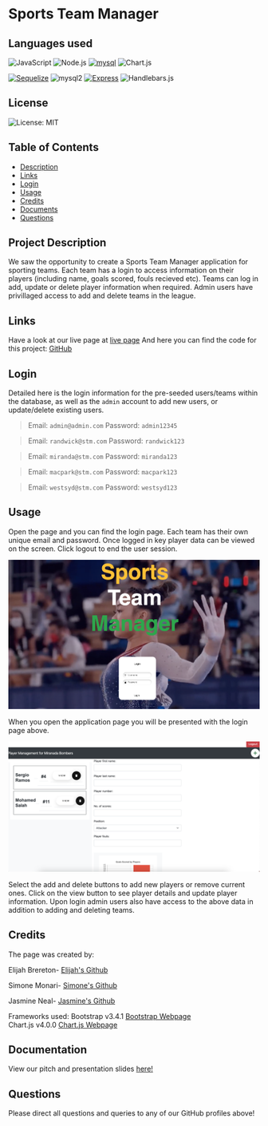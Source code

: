 # Sports Team Manager


## Languages used
![JavaScript](https://img.shields.io/badge/JavaScript-323330?style=for-the-badge&logo=javascript&logoColor=F7DF1E) ![Node.js](https://img.shields.io/badge/Node.js-43853D?style=for-the-badge&logo=node.js&logoColor=white) [![mysql](https://img.shields.io/badge/MySQL-00000F?style=for-the-badge&logo=mysql&logoColor=white)](https://www.mysql.com/) ![Chart.js](https://img.shields.io/badge/Chart.js-blue?style=for-the-badge&logo=appveyor)

 [![Sequelize](https://img.shields.io/badge/Sequelize-5.21.7-blue?style=for-the-badge)](https://www.npmjs.com/package/sequelize) ![mysql2](https://img.shields.io/badge/MySQL2-2.1.0-blue?style=for-the-badge) [![Express](https://img.shields.io/badge/Express-4.17.1-green.svg?style=for-the-badge)](https://expressjs.com/) ![Handlebars.js](https://img.shields.io/badge/Handlebars.js-4.7.7-orange?style=for-the-badge)

## License
![License: MIT](https://img.shields.io/badge/License-MIT-yellow.svg)

## Table of Contents
- [Description](#project-description)
- [Links](#links)
- [Login](#login)
- [Usage](#usage)
- [Credits](#credits)
- [Documents](#documentation)
- [Questions](#questions)


## Project Description

We saw the opportunity to create a Sports Team Manager application for sporting teams. Each team has a login to access information on their players (including name, goals scored, fouls recieved etc). Teams can log in add, update or delete player information when required. Admin users have privillaged access to add and delete teams in the league.

## Links

Have a look at our live page at [live page](https://sports-team-manager.herokuapp.com/) And here you can find the code for this project: [GitHub](https://github.com/Elibrer/sports-team-manager)

## Login

Detailed here is the login information for the pre-seeded users/teams within the database, as well as the `admin` account to add new users, or update/delete existing users.

>Email: `admin@admin.com`
Password: `admin12345`

>Email: `randwick@stm.com`
Password: `randwick123`

>Email: `miranda@stm.com`
Password: `miranda123`

>Email: `macpark@stm.com`
Password: `macpark123`

>Email: `westsyd@stm.com`
Password: `westsyd123`


## Usage

Open the page and you can find the login page. Each team has their own unique email and password. Once logged in key player data can be viewed on the screen.
Click logout to end the user session.

![Opening of the page.](/Images/login.png)

When you open the application page you will be presented with the login page above.

![Team results.](/Images/Player-home.png)

Select the add and delete buttons to add new players or remove current ones. Click on the view button to see player details and update player information. Upon login admin users also have access to the above data in addition to adding and deleting teams.

## Credits

The page was created by:

Elijah Brereton- [Elijah's Github](https://github.com/Garethus)

Simone Monari- [Simone's Github](https://github.com/Purplelume)

Jasmine Neal- [Jasmine's Github](https://github.com/Jvn101)



Frameworks used: Bootstrap v3.4.1 [Bootstrap Webpage](https://getbootstrap.com/docs/4.0/getting-started/introduction/) <br />
Chart.js v4.0.0 [Chart.js Webpage](https://www.chartjs.org/docs/latest/)

## Documentation

View our pitch and presentation slides [here!](https://docs.google.com/presentation/d/1PaUtNn8GOfefQ8JSZr_-gWXrXOWY5G1_7JCqHvANKN0/edit?usp=sharing)

## Questions

Please direct all questions and queries to any of our GitHub profiles above!
